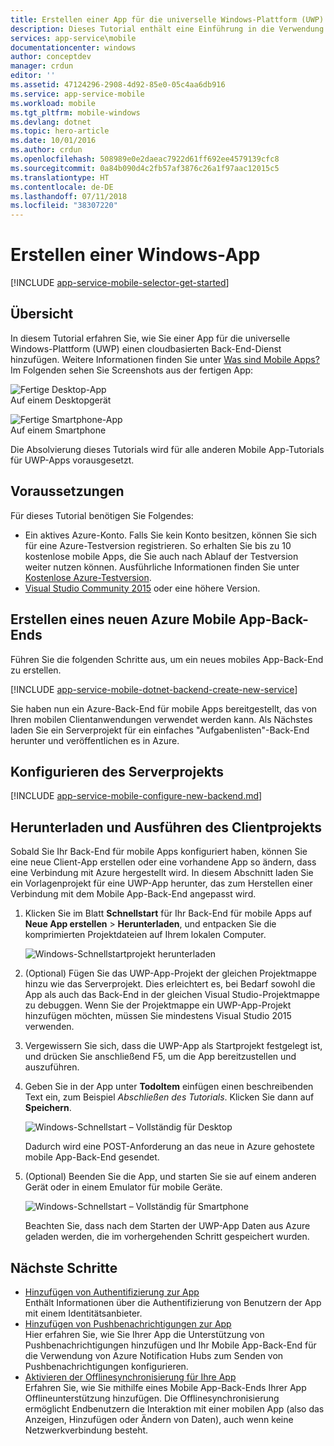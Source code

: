 ```yaml
---
title: Erstellen einer App für die universelle Windows-Plattform (UWP) mit Mobile Apps | Microsoft Docs
description: Dieses Tutorial enthält eine Einführung in die Verwendung von Azure Mobile App-Back-Ends zum Entwickeln von Apps für die universelle Windows-Plattform (UWP) in C#, Visual Basic oder JavaScript.
services: app-service\mobile
documentationcenter: windows
author: conceptdev
manager: crdun
editor: ''
ms.assetid: 47124296-2908-4d92-85e0-05c4aa6db916
ms.service: app-service-mobile
ms.workload: mobile
ms.tgt_pltfrm: mobile-windows
ms.devlang: dotnet
ms.topic: hero-article
ms.date: 10/01/2016
ms.author: crdun
ms.openlocfilehash: 508989e0e2daeac7922d61ff692ee4579139cfc8
ms.sourcegitcommit: 0a84b090d4c2fb57af3876c26a1f97aac12015c5
ms.translationtype: HT
ms.contentlocale: de-DE
ms.lasthandoff: 07/11/2018
ms.locfileid: "38307220"
---
```

# <a name="create-a-windows-app"></a>Erstellen einer Windows-App
[!INCLUDE [app-service-mobile-selector-get-started](../../includes/app-service-mobile-selector-get-started.md)]

## <a name="overview"></a>Übersicht
In diesem Tutorial erfahren Sie, wie Sie einer App für die universelle Windows-Plattform (UWP) einen cloudbasierten Back-End-Dienst hinzufügen. Weitere Informationen finden Sie unter [Was sind Mobile Apps?](app-service-mobile-value-prop.md) Im Folgenden sehen Sie Screenshots aus der fertigen App:

![Fertige Desktop-App](./media/app-service-mobile-windows-store-dotnet-get-started/mobile-quickstart-completed-desktop.png)   
Auf einem Desktopgerät

![Fertige Smartphone-App](./media/app-service-mobile-windows-store-dotnet-get-started/mobile-quickstart-completed.png)  
Auf einem Smartphone

Die Absolvierung dieses Tutorials wird für alle anderen Mobile App-Tutorials für UWP-Apps vorausgesetzt.

## <a name="prerequisites"></a>Voraussetzungen
Für dieses Tutorial benötigen Sie Folgendes:

* Ein aktives Azure-Konto. Falls Sie kein Konto besitzen, können Sie sich für eine Azure-Testversion registrieren. So erhalten Sie bis zu 10 kostenlose mobile Apps, die Sie auch nach Ablauf der Testversion weiter nutzen können. Ausführliche Informationen finden Sie unter [Kostenlose Azure-Testversion](https://azure.microsoft.com/pricing/free-trial/).
* [Visual Studio Community 2015] oder eine höhere Version.

## <a name="create-a-new-azure-mobile-app-backend"></a>Erstellen eines neuen Azure Mobile App-Back-Ends
Führen Sie die folgenden Schritte aus, um ein neues mobiles App-Back-End zu erstellen.

[!INCLUDE [app-service-mobile-dotnet-backend-create-new-service](../../includes/app-service-mobile-dotnet-backend-create-new-service.md)]

Sie haben nun ein Azure-Back-End für mobile Apps bereitgestellt, das von Ihren mobilen Clientanwendungen verwendet werden kann. Als Nächstes laden Sie ein Serverprojekt für ein einfaches "Aufgabenlisten"-Back-End herunter und veröffentlichen es in Azure.

## <a name="configure-the-server-project"></a>Konfigurieren des Serverprojekts
[!INCLUDE [app-service-mobile-configure-new-backend.md](../../includes/app-service-mobile-configure-new-backend.md)]

## <a name="download-and-run-the-client-project"></a>Herunterladen und Ausführen des Clientprojekts
Sobald Sie Ihr Back-End für mobile Apps konfiguriert haben, können Sie eine neue Client-App erstellen oder eine vorhandene App so ändern, dass eine Verbindung mit Azure hergestellt wird. In diesem Abschnitt laden Sie ein Vorlagenprojekt für eine UWP-App herunter, das zum Herstellen einer Verbindung mit dem Mobile App-Back-End angepasst wird.

1. Klicken Sie im Blatt **Schnellstart** für Ihr Back-End für mobile Apps auf **Neue App erstellen** > **Herunterladen**, und entpacken Sie die komprimierten Projektdateien auf Ihrem lokalen Computer.

    ![Windows-Schnellstartprojekt herunterladen](./media/app-service-mobile-windows-store-dotnet-get-started/mobile-app-windows-quickstart.png)
2. (Optional) Fügen Sie das UWP-App-Projekt der gleichen Projektmappe hinzu wie das Serverprojekt. Dies erleichtert es, bei Bedarf sowohl die App als auch das Back-End in der gleichen Visual Studio-Projektmappe zu debuggen. Wenn Sie der Projektmappe ein UWP-App-Projekt hinzufügen möchten, müssen Sie mindestens Visual Studio 2015 verwenden.
3. Vergewissern Sie sich, dass die UWP-App als Startprojekt festgelegt ist, und drücken Sie anschließend F5, um die App bereitzustellen und auszuführen.
4. Geben Sie in der App unter **TodoItem** einfügen einen beschreibenden Text ein, zum Beispiel *Abschließen des Tutorials*. Klicken Sie dann auf **Speichern**.

    ![Windows-Schnellstart – Vollständig für Desktop](./media/app-service-mobile-windows-store-dotnet-get-started/mobile-quickstart-startup.png)

    Dadurch wird eine POST-Anforderung an das neue in Azure gehostete mobile App-Back-End gesendet.
5. (Optional) Beenden Sie die App, und starten Sie sie auf einem anderen Gerät oder in einem Emulator für mobile Geräte.

    ![Windows-Schnellstart – Vollständig für Smartphone](./media/app-service-mobile-windows-store-dotnet-get-started/mobile-quickstart-completed.png)

    Beachten Sie, dass nach dem Starten der UWP-App Daten aus Azure geladen werden, die im vorhergehenden Schritt gespeichert wurden.

## <a name="next-steps"></a>Nächste Schritte
* [Hinzufügen von Authentifizierung zur App](app-service-mobile-windows-store-dotnet-get-started-users.md)  
  Enthält Informationen über die Authentifizierung von Benutzern der App mit einem Identitätsanbieter.
* [Hinzufügen von Pushbenachrichtigungen zur App](app-service-mobile-windows-store-dotnet-get-started-push.md)  
  Hier erfahren Sie, wie Sie Ihrer App die Unterstützung von Pushbenachrichtigungen hinzufügen und Ihr Mobile App-Back-End für die Verwendung von Azure Notification Hubs zum Senden von Pushbenachrichtigungen konfigurieren.
* [Aktivieren der Offlinesynchronisierung für Ihre App](app-service-mobile-windows-store-dotnet-get-started-offline-data.md)  
  Erfahren Sie, wie Sie mithilfe eines Mobile App-Back-Ends Ihrer App Offlineunterstützung hinzufügen. Die Offlinesynchronisierung ermöglicht Endbenutzern die Interaktion mit einer mobilen App (also das Anzeigen, Hinzufügen oder Ändern von Daten), auch wenn keine Netzwerkverbindung besteht.

<!-- Anchors. -->
<!-- Images. -->
<!-- URLs. -->
[Mobile App SDK]: http://go.microsoft.com/fwlink/?LinkId=257545
[Azure portal]: https://portal.azure.com/
[Visual Studio Community 2015]: https://go.microsoft.com/fwLink/p/?LinkID=534203
